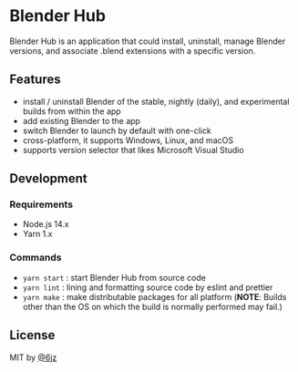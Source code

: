 # Blender Hub

Blender Hub is an application that could install, uninstall, manage Blender versions, and associate .blend extensions with a specific version.

## Features

- install / uninstall Blender of the stable, nightly (daily), and experimental builds from within the app
- add existing Blender to the app
- switch Blender to launch by default with one-click
- cross-platform, it supports Windows, Linux, and macOS
- supports version selector that likes Microsoft Visual Studio

## Development

### Requirements

- Node.js 14.x
- Yarn 1.x

### Commands

- `yarn start` : start Blender Hub from source code
- `yarn lint` : lining and formatting source code by eslint and prettier
- `yarn make` : make distributable packages for all platform (**NOTE**: Builds other than the OS on which the build is normally performed may fail.)

## License

MIT by [@6jz](https://twitter.com/6jz)
